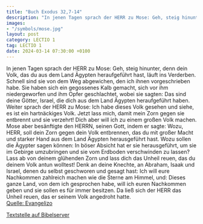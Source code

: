 ```yaml
---
title: "Buch Exodus 32,7-14"
description: "In jenen Tagen sprach der HERR zu Mose: Geh, steig hinunter, denn dein Volk, das du aus dem Land Ägypten heraufgeführt hast, läuft ins Verderben. Schnell sind sie von dem Weg abgewichen, den ich ihnen vorgeschrieben habe. Sie haben sich ein gegossenes Kalb gemacht, sich vor ihm n...."
images:
- "/symbols/mose.jpg"
layout: post
category: LECTIO 1
tag: LECTIO 1
date: 2024-03-14 07:30:00 +0100
---
```

In jenen Tagen sprach der HERR zu Mose: Geh, steig hinunter, denn dein Volk, das du aus dem Land Ägypten heraufgeführt hast, läuft ins Verderben.
Schnell sind sie von dem Weg abgewichen, den ich ihnen vorgeschrieben habe. Sie haben sich ein gegossenes Kalb gemacht, sich vor ihm niedergeworfen und ihm Opfer geschlachtet, wobei sie sagten: Das sind deine Götter, Israel, die dich aus dem Land Ägypten heraufgeführt haben.<!--more-->
Weiter sprach der HERR zu Mose: Ich habe dieses Volk gesehen und siehe, es ist ein hartnäckiges Volk.
Jetzt lass mich, damit mein Zorn gegen sie entbrennt und sie verzehrt! Dich aber will ich zu einem großen Volk machen.
Mose aber besänftigte den HERRN, seinen Gott, indem er sagte: Wozu, HERR, soll dein Zorn gegen dein Volk entbrennen, das du mit großer Macht und starker Hand aus dem Land Ägypten herausgeführt hast.
Wozu sollen die Ägypter sagen können: In böser Absicht hat er sie herausgeführt, um sie im Gebirge umzubringen und sie vom Erdboden verschwinden zu lassen? Lass ab von deinem glühenden Zorn und lass dich das Unheil reuen, das du deinem Volk antun wolltest!
Denk an deine Knechte, an Abraham, Isaak und Israel, denen du selbst geschworen und gesagt hast: Ich will eure Nachkommen zahlreich machen wie die Sterne am Himmel, und: Dieses ganze Land, von dem ich gesprochen habe, will ich euren Nachkommen geben und sie sollen es für immer besitzen.
Da ließ sich der HERR das Unheil reuen, das er seinem Volk angedroht hatte.<br>
[Quelle: Evangelizo](https://evangeliumtagfuertag.org/DE/gospel)

[Textstelle auf Bibelserver](https://www.bibleserver.com/EU/2.Mose32,7-14)
